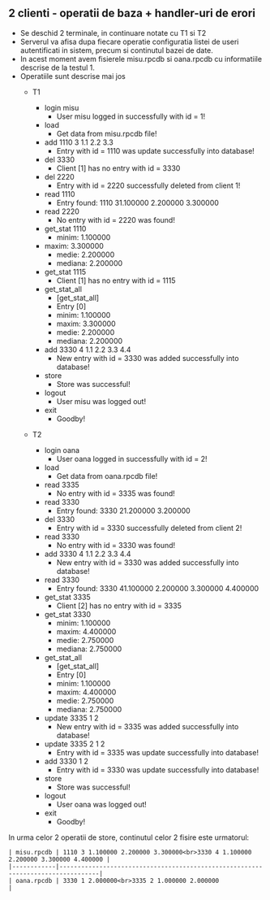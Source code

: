 ## 2 clienti - operatii de baza + handler-uri de erori

* Se deschid 2 terminale, in continuare notate cu T1 si T2
* Serverul va afisa dupa fiecare operatie configuratia listei de useri autentificati in sistem, precum si continutul bazei de date.
* In acest moment avem fisierele misu.rpcdb si oana.rpcdb cu informatiile descrise de la testul 1.
* Operatiile sunt descrise mai jos
    * T1
        * login misu
            * User misu logged in successfully with id = 1!
        * load
            * Get data from misu.rpcdb file!
        * add 1110 3 1.1 2.2 3.3
            * Entry with id = 1110 was update successfully into database!
        * del 3330
            * Client [1] has no entry with id = 3330
        * del 2220
            * Entry with id = 2220 successfully deleted from client 1!
        * read 1110
            * Entry found: 1110 31.100000 2.200000 3.300000 
        * read 2220
            * No entry with id = 2220 was found!
        * get_stat 1110
            * minim: 1.100000
        * maxim: 3.300000
            * medie: 2.200000
            * mediana: 2.200000
        * get_stat 1115
            * Client [1] has no entry with id = 1115
        * get_stat_all
            * [get_stat_all]
            * Entry [0]
            * minim: 1.100000
            * maxim: 3.300000
            * medie: 2.200000
            * mediana: 2.200000
        * add 3330 4 1.1 2.2 3.3 4.4
            * New entry with id = 3330 was added successfully into database!
        * store
            * Store was successful!
        * logout
            * User misu was logged out!
        * exit
            * Goodby!

    * T2
        * login oana
            * User oana logged in successfully with id = 2!
        * load
            * Get data from oana.rpcdb file!
        * read 3335
            * No entry with id = 3335 was found!
        * read 3330
            * Entry found: 3330 21.200000 3.200000 
        * del 3330
            * Entry with id = 3330 successfully deleted from client 2!
        * read 3330
            * No entry with id = 3330 was found!
        * add 3330 4 1.1 2.2 3.3 4.4
            * New entry with id = 3330 was added successfully into database!
        * read 3330
            * Entry found: 3330 41.100000 2.200000 3.300000 4.400000 
        * get_stat 3335
            * Client [2] has no entry with id = 3335
        * get_stat 3330
            * minim: 1.100000
            * maxim: 4.400000
            * medie: 2.750000
            * mediana: 2.750000
        * get_stat_all
            * [get_stat_all]
            * Entry [0]
            * minim: 1.100000
            * maxim: 4.400000
            * medie: 2.750000
            * mediana: 2.750000
        * update 3335 1 2 
            * New entry with id = 3335 was added successfully into database!
        * update 3335 2 1 2
            * Entry with id = 3335 was update successfully into database!
        * add 3330 1 2
            * Entry with id = 3330 was update successfully into database!
        * store
            * Store was successful!
        * logout
            * User oana was logged out!
        * exit
            * Goodby!

In urma celor 2 operatii de store, continutul celor 2 fisire este urmatorul:

    | misu.rpcdb | 1110 3 1.100000 2.200000 3.300000<br>3330 4 1.100000 2.200000 3.300000 4.400000 |
    |------------|---------------------------------------------------------------------------------|
    | oana.rpcdb | 3330 1 2.000000<br>3335 2 1.000000 2.000000                                     |
    
